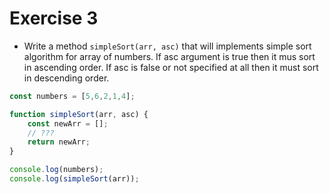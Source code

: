 # Exercise 3

* Write a method `simpleSort(arr, asc)` that will implements simple sort algorithm for array of numbers. If asc argument is true then it mus sort in ascending order. If asc is false or not specified at all then it must sort in descending order.

```js
const numbers = [5,6,2,1,4];

function simpleSort(arr, asc) {
    const newArr = [];
    // ???
    return newArr;
}

console.log(numbers);
console.log(simpleSort(arr));
```